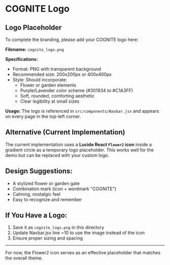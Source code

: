 # COGNITE Logo

## Logo Placeholder

To complete the branding, please add your COGNITE logo here:

**Filename:** `cognite_logo.png`

**Specifications:**
- Format: PNG with transparent background
- Recommended size: 200x200px or 400x400px
- Style: Should incorporate:
  - Flower or garden elements
  - Purple/Lavender color scheme (#301934 to #C1A3FF)
  - Soft, rounded, comforting aesthetic
  - Clear legibility at small sizes

**Usage:**
The logo is referenced in `src/components/Navbar.jsx` and appears on every page in the top-left corner.

## Alternative (Current Implementation)
The current implementation uses a **Lucide React `Flower2` icon** inside a gradient circle as a temporary logo placeholder. This works well for the demo but can be replaced with your custom logo.

## Design Suggestions:
- A stylized flower or garden gate
- Combination mark (icon + wordmark "COGNITE")
- Calming, nostalgic feel
- Easy to recognize and remember

## If You Have a Logo:
1. Save it as `cognite_logo.png` in this directory
2. Update Navbar.jsx line ~10 to use the image instead of the icon
3. Ensure proper sizing and spacing

---

For now, the Flower2 icon serves as an effective placeholder that matches the overall theme.
